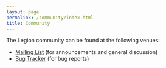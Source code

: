```yaml
---
layout: page
permalink: /community/index.html
title: Community
---
```


The Legion community can be found at the following venues:

  * [Mailing List](https://groups.google.com/forum/#!forum/legionusers) (for announcements and general discussion)
  * [Bug Tracker](https://github.com/StanfordLegion/legion/issues) (for bug reports)

